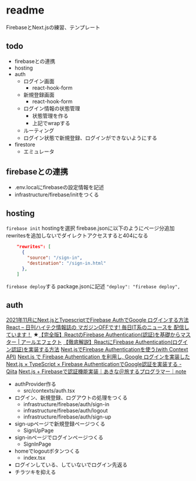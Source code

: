 # readme
FirebaseとNext.jsの練習、テンプレート

## todo
- firebaseとの連携
- hosting
- auth
  - ログイン画面
    - react-hook-form
  - 新規登録画面
      - react-hook-form
  - ログイン情報の状態管理
    - 状態管理を作る
    - 上記でwrapする
  - ルーティング
  - ログイン状態で新規登録、ログインができないようにする
- firestore
  - エミュレータ

## firebaseとの連携
- .env.localにfirebaseの設定情報を記述
- infrastructure/firebase/initをつくる

## hosting
`firebase init`
hostingを選択
firebase.jsonに以下のようにページ分追加
rewritesを追加しないでダイレクトアクセスすると404になる
```json
    "rewrites": [
      {
        "source": "/sign-in",
        "destination": "/sign-in.html"
      },
    ]
```
`firebase deploy`する
package.jsonに記述 `"deploy": "firebase deploy",`

## auth
[2021年11月にNext.jsとTypescriptでFirebase AuthでGoogle ログインする方法 React – 日刊ハイテク情報誌の マガジンOFFです! 毎日IT系のニュースを 配信しています！](https://off.tokyo/blog/next-js-typescript-firebase-auth-google/)
★[【完全版】ReactのFirebase Authentication(認証)を基礎からマスター | アールエフェクト](https://reffect.co.jp/react/react-firebase-auth)
[【徹底解説】ReactにFirebase Authentication(ログイン認証)を実装する方法](https://onityanzyuku.com/react-firebase-auth/)
[Next.jsでFirebase Authenticationを使う(with Context API)](https://zenn.dev/wattanx/articles/1b8d4b7b92a237)
[Next.js で Firebase Authentication を利用し, Google ログインを実装した](https://zenn.dev/minguu42/articles/20210705-nextjs-auth)
[Next.js × TypeScript × Firebase AuthenticationでGoogle認証を実装する - Qiita](https://qiita.com/y-shida1997/items/f5e52c7288813a8184ff)
[Next.js + Firebaseで認証機能実装｜あきな＠旅するプログラマー｜note](https://note.com/akina7/n/na5debd9fa372)

- authProvider作る
  - src/contexts/auth.tsx
- ログイン、新規登録、ログアウトの処理をつくる
  - infrastructure/firebase/auth/sign-in
  - infrastructure/firebase/auth/logout
  - infrastructure/firebase/auth/sign-up
- sign-upページで新規登録ページつくる
  - SignUpPage
- sign-inページでログインページつくる
  - SignInPage
- homeでlogoutボタンつくる
  - index.tsx
- ログインしている、していないでログイン先返る
- チラツキを抑える
